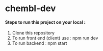 # chembl-dev

#### Steps to run  this project on your local :

1. Clone this repository
2. To run front end (client) use : npm run dev
3. To run backend : npm start